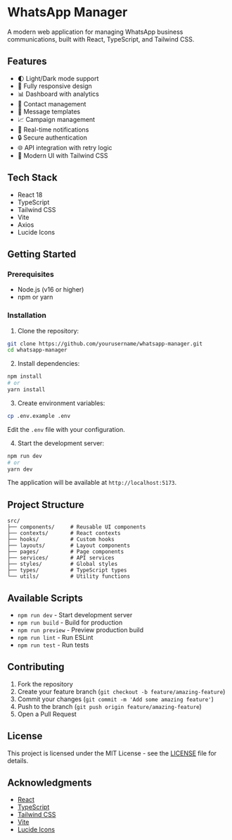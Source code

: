 # WhatsApp Manager

A modern web application for managing WhatsApp business communications, built with React, TypeScript, and Tailwind CSS.

## Features

- 🌓 Light/Dark mode support
- 📱 Fully responsive design
- 📊 Dashboard with analytics
- 👥 Contact management
- 📝 Message templates
- 📈 Campaign management
- 🔔 Real-time notifications
- 🔒 Secure authentication
- 🌐 API integration with retry logic
- 🎨 Modern UI with Tailwind CSS

## Tech Stack

- React 18
- TypeScript
- Tailwind CSS
- Vite
- Axios
- Lucide Icons

## Getting Started

### Prerequisites

- Node.js (v16 or higher)
- npm or yarn

### Installation

1. Clone the repository:
```bash
git clone https://github.com/yourusername/whatsapp-manager.git
cd whatsapp-manager
```

2. Install dependencies:
```bash
npm install
# or
yarn install
```

3. Create environment variables:
```bash
cp .env.example .env
```
Edit the `.env` file with your configuration.

4. Start the development server:
```bash
npm run dev
# or
yarn dev
```

The application will be available at `http://localhost:5173`.

## Project Structure

```
src/
├── components/     # Reusable UI components
├── contexts/       # React contexts
├── hooks/          # Custom hooks
├── layouts/        # Layout components
├── pages/          # Page components
├── services/       # API services
├── styles/         # Global styles
├── types/          # TypeScript types
└── utils/          # Utility functions
```

## Available Scripts

- `npm run dev` - Start development server
- `npm run build` - Build for production
- `npm run preview` - Preview production build
- `npm run lint` - Run ESLint
- `npm run test` - Run tests

## Contributing

1. Fork the repository
2. Create your feature branch (`git checkout -b feature/amazing-feature`)
3. Commit your changes (`git commit -m 'Add some amazing feature'`)
4. Push to the branch (`git push origin feature/amazing-feature`)
5. Open a Pull Request

## License

This project is licensed under the MIT License - see the [LICENSE](LICENSE) file for details.

## Acknowledgments

- [React](https://reactjs.org/)
- [TypeScript](https://www.typescriptlang.org/)
- [Tailwind CSS](https://tailwindcss.com/)
- [Vite](https://vitejs.dev/)
- [Lucide Icons](https://lucide.dev/) 